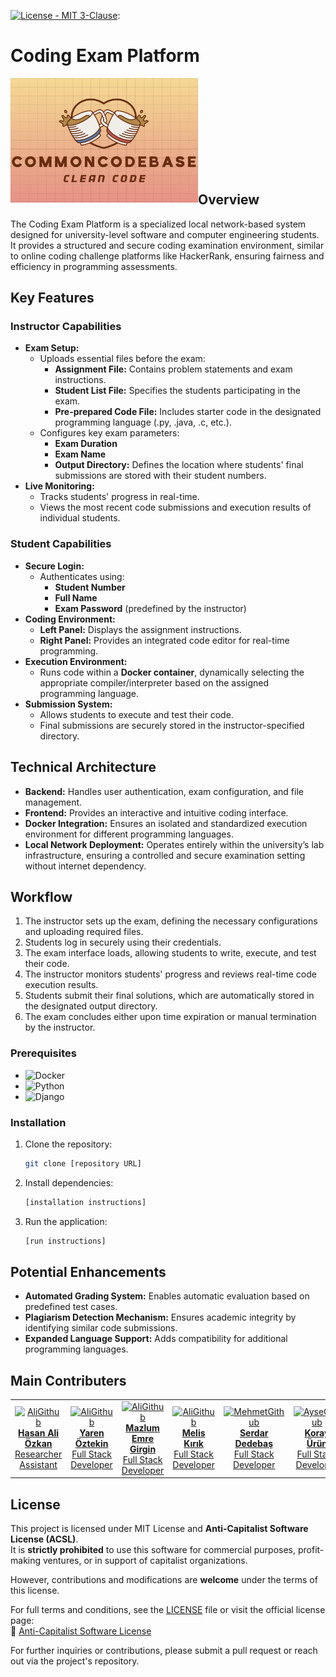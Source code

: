
[![License - MIT 3-Clause](https://img.shields.io/pypi/l/sfsgl.svg)](https://github.com/hasanaliozkan-dev/sfsgl/blob/main/LICENSE):

# **Coding Exam Platform**

<p align="center">
  <img src="ccbLogo.png" alt="Project Logo" width="300" align="left">
</p>
<br><br><br><br><br><br><br><br><br>

## **Overview**
The Coding Exam Platform is a specialized local network-based system designed for university-level software and computer engineering students. It provides a structured and secure coding examination environment, similar to online coding challenge platforms like HackerRank, ensuring fairness and efficiency in programming assessments.

## **Key Features**

### **Instructor Capabilities**
- **Exam Setup:**
  - Uploads essential files before the exam:
    - **Assignment File:** Contains problem statements and exam instructions.
    - **Student List File:** Specifies the students participating in the exam.
    - **Pre-prepared Code File:** Includes starter code in the designated programming language (.py, .java, .c, etc.).
  - Configures key exam parameters:
    - **Exam Duration**
    - **Exam Name**
    - **Output Directory:** Defines the location where students' final submissions are stored with their student numbers.
- **Live Monitoring:**
  - Tracks students' progress in real-time.
  - Views the most recent code submissions and execution results of individual students.

### **Student Capabilities**
- **Secure Login:**
  - Authenticates using:
    - **Student Number**
    - **Full Name**
    - **Exam Password** (predefined by the instructor)
- **Coding Environment:**
  - **Left Panel:** Displays the assignment instructions.
  - **Right Panel:** Provides an integrated code editor for real-time programming.
- **Execution Environment:**
  - Runs code within a **Docker container**, dynamically selecting the appropriate compiler/interpreter based on the assigned programming language.
- **Submission System:**
  - Allows students to execute and test their code.
  - Final submissions are securely stored in the instructor-specified directory.

## **Technical Architecture**
- **Backend:** Handles user authentication, exam configuration, and file management.
- **Frontend:** Provides an interactive and intuitive coding interface.
- **Docker Integration:** Ensures an isolated and standardized execution environment for different programming languages.
- **Local Network Deployment:** Operates entirely within the university’s lab infrastructure, ensuring a controlled and secure examination setting without internet dependency.

## **Workflow**
1. The instructor sets up the exam, defining the necessary configurations and uploading required files.
2. Students log in securely using their credentials.
3. The exam interface loads, allowing students to write, execute, and test their code.
4. The instructor monitors students' progress and reviews real-time code execution results.
5. Students submit their final solutions, which are automatically stored in the designated output directory.
6. The exam concludes either upon time expiration or manual termination by the instructor.


### Prerequisites

-   ![Docker](https://img.shields.io/badge/Docker-2496ED?style=flat&logo=docker&logoColor=white) 
-   ![Python](https://img.shields.io/badge/Python-3776AB?style=flat&logo=python&logoColor=white) 
-   ![Django](https://img.shields.io/badge/Django-092E20?style=flat&logo=django&logoColor=white) 


### Installation

1.  Clone the repository:

    ```bash
    git clone [repository URL]
    ```

2.  Install dependencies:

    ```bash
    [installation instructions]
    ```

3.  Run the application:

    ```bash
    [run instructions]
    ```
    

## **Potential Enhancements**
- **Automated Grading System:** Enables automatic evaluation based on predefined test cases.
- **Plagiarism Detection Mechanism:** Ensures academic integrity by identifying similar code submissions.
- **Expanded Language Support:** Adds compatibility for additional programming languages.


## **Main Contributers**

<table>
  <tr>
    <td align="center">
      <a href="https://github.com/hasanaliozkan-dev">
        <img src="https://github.com/hasanaliozkan-dev.png" width="100px;" alt="AliGithub"/>
        <br />
        <b>Hasan Ali Özkan</b>
        <br />
        Researcher Assistant
      </a>
    </td>
    <td align="center">
      <a href="https://github.com/yarennoztekinn">
        <img src="https://github.com/yarennoztekinn.png" width="100px;" alt="AliGithub"/>
        <br />
        <b>Yaren Öztekin</b>
        <br />
        Full Stack Developer
      </a>
    </td>
    <td align="center">
      <a href="https://github.com/mazlumemregirgin">
        <img src="https://github.com/mazlumemregirgin.png" width="100px;" alt="AliGithub"/>
        <br />
        <b>Mazlum Emre Girgin</b>
        <br />
        Full Stack Developer
      </a>
    </td>
    <td align="center">
      <a href="https://github.com/meliskirik">
        <img src="https://github.com/meliskirik.png" width="100px;" alt="AliGithub"/>
        <br />
        <b>Melis Kırık</b>
        <br />
        Full Stack Developer
      </a>
    </td>
    <td align="center">
      <a href="https://github.com/Serdar1048">
        <img src="https://github.com/Serdar1048.png" width="100px;" alt="MehmetGithub"/>
        <br />
        <b>Serdar Dedebaş</b>
        <br />
        Full Stack Developer
      </a>
    </td>
    <td align="center">
      <a href="https://github.com/koraytacus">
        <img src="https://github.com/koraytacus.png" width="100px;" alt="AyseGithub"/>
        <br />
        <b>Koray Ürün</b>
        <br />
        Full Stack Developer
      </a>
    </td>
  </tr>
</table>






## **License**
This project is licensed under MIT License and **Anti-Capitalist Software License (ACSL)**.  
It is **strictly prohibited** to use this software for commercial purposes, profit-making ventures, or in support of capitalist organizations.  

However, contributions and modifications are **welcome** under the terms of this license.  

For full terms and conditions, see the [LICENSE](LICENSE) file or visit the official license page:  
🔗 [Anti-Capitalist Software License](https://anticapitalist.software)

For further inquiries or contributions, please submit a pull request or reach out via the project's repository.
